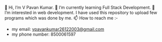 👋 Hi, I’m V Pavan Kumar.
🌱 I’m currently learning Full Stack Development.
👀 I’m interested in web development.
I have used this repository to upload few programs which was done by me.
📫 How to reach me :-
- my email: vpavankumar26122003@gmail.com
- my phone number: 8500061597